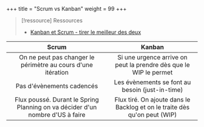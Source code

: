 +++
title = "Scrum vs Kanban"
weight = 99
+++

> [!ressource] Ressources
> - [Kanban et Scrum - tirer le meilleur des deux](https://res.infoq.com/news/2010/01/kanban-scrum-minibook/en/resources/KanbanAndScrum-French.pdf)

|                                     Scrum                                     |                                  Kanban                                   |
| :---------------------------------------------------------------------------: | :-----------------------------------------------------------------------: |
|         On ne peut pas changer le périmètre au cours d'une itération          |     Si une urgence arrive on peut la prendre dès que le WIP le permet     |
|                           Pas d'évènements cadencés                           |              Les évènements se font au besoin (just-in-time)              |
| Flux poussé. Durant le Spring Planning on va décider d'un nombre d'US à faire | Flux tiré. On ajoute dans le Backlog et on le traite dès qu'on peut (WIP) |
